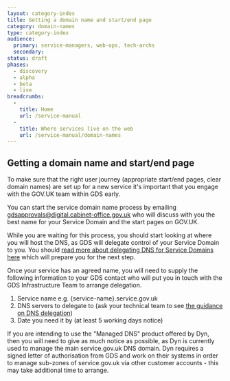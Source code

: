 ```yaml
---
layout: category-index
title: Getting a domain name and start/end page
category: domain-names
type: category-index
audience:
  primary: service-managers, web-ops, tech-archs
  secondary:
status: draft
phases:
  - discovery
  - alpha
  - beta
  - live
breadcrumbs:
  -
    title: Home
    url: /service-manual
  -
    title: Where services live on the web
    url: /service-manual/domain-names
---
```


## Getting a domain name and start/end page

To make sure that the right user journey (appropriate start/end pages, clear domain names) are
set up for a new service it's important that you engage with the GOV.UK team within GDS early.

You can start the service domain name process by emailing [gdsapprovals@digital.cabinet-office.gov.uk](gdsapprovals@digital.cabinet-office.gov.uk)
who will discuss with you the best name for your Service Domain and the start pages on GOV.UK.

While you are waiting for this process, you should start looking at where you will host the
DNS, as GDS will delegate control of your Service Domain to you. You should
[read more about delegating DNS for Service Domains here](/service-manual/domain-names/how-they-work)
which will prepare you for the next step.

Once your service has an agreed name, you will need to supply the following information to your
GDS contact who will put you in touch with the GDS Infrastructure Team to arrange delegation.

1. Service name e.g. {service-name}.service.gov.uk
2. DNS servers to delegate to (ask your technical team to see [the guidance on DNS delegation](/service-manual/domain-names/how-they-work))
3. Date you need it by (at least 5 working days notice)

If you are intending to use the "Managed DNS" product offered by Dyn, then you will need to give as much notice as possible, as Dyn is currently
used to manage the main service.gov.uk DNS domain. Dyn requires a signed letter of authorisation from GDS and work on their systems in order to
manage sub-zones of service.gov.uk via other customer accounts - this may take additional time to arrange.

